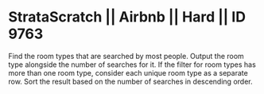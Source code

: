 # StrataScratch || Airbnb || Hard || ID 9763

Find the room types that are searched by most people. Output the room type alongside the number of searches for it. If the filter for room types has more than one room type, consider each unique room type as a separate row. Sort the result based on the number of searches in descending order.
